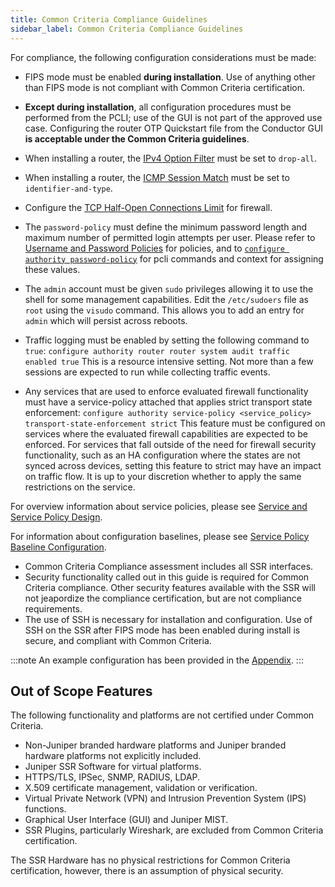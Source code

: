 ```yaml
---
title: Common Criteria Compliance Guidelines
sidebar_label: Common Criteria Compliance Guidelines
---
```


For compliance, the following configuration considerations must be made:
 
- FIPS mode must be enabled **during installation**. Use of anything other than FIPS mode is not compliant with Common Criteria certification.
- **Except during installation**, all configuration procedures must be performed from the PCLI; use of the GUI is not part of the approved use case. Configuring the router OTP Quickstart file from the Conductor GUI **is acceptable under the Common Criteria guidelines**.
- When installing a router, the [IPv4 Option Filter](cc_fips_sec_firewall_filtering.md#ipv4-option-filtering) must be set to `drop-all`.
- When installing a router, the [ICMP Session Match](cc_fips_sec_firewall_filtering.md#from-the-command-line) must be set to `identifier-and-type`.
- Configure the [TCP Half-Open Connections Limit](cc_fips_sec_firewall_filtering.md#tcp-half-open-connection-limit) for firewall.
- The `password-policy` must define the minimum password length and maximum number of permitted login attempts per user. Please refer to [Username and Password Policies](cc_fips_config_password_policies.md) for policies, and to [`configure authority password-policy`](https://www.juniper.net/documentation/us/en/software/session-smart-router/docs/config_command_guide#configure-authority-password-policy) for pcli commands and context for assigning these values.
- The `admin` account must be given `sudo` privileges allowing it to use the shell for some management capabilities. Edit the `/etc/sudoers` file as `root` using the `visudo` command. This allows you to add an entry for `admin` which will persist across reboots.
- Traffic logging must be enabled by setting the following command to `true`: `configure authority router router system audit traffic enabled true`
 This is a resource intensive setting. Not more than a few sessions are expected to run while collecting traffic events.

- Any services that are used to enforce evaluated firewall functionality must have a service-policy attached that applies strict transport state enforcement:
 `configure authority service-policy <service_policy> transport-state-enforcement strict`
 This feature must be configured on services where the evaluated firewall capabilities are expected to be enforced. For services that fall outside of the need for firewall security functionality, such as an HA configuration where the states are not synced across devices, setting this feature to strict may have an impact on traffic flow. It is up to your discretion whether to apply the same restrictions on the service. 

 For overview information about service policies, please see [Service and Service Policy Design](https://www.juniper.net/documentation/us/en/software/session-smart-router/docs/bcp_service_and_service_policy_design). 

 For information about configuration baselines, please see [Service Policy Baseline Configuration](https://www.juniper.net/documentation/us/en/software/session-smart-router/docs/bcp_service-policy_defaults).

- Common Criteria Compliance assessment includes all SSR interfaces.
- Security functionality called out in this guide is required for Common Criteria compliance. Other security features available with the SSR will not jeapordize the compliance certification, but are not compliance requirements. 
- The use of SSH is necessary for installation and configuration. Use of SSH on the SSR after FIPS mode has been enabled during install is secure, and compliant with Common Criteria.   

:::note
An example configuration has been provided in the [Appendix](cc_fips_appendix.md).
:::

## Out of Scope Features

The following functionality and platforms are not certified under Common Criteria.

- Non-Juniper branded hardware platforms and Juniper branded hardware platforms not explicitly included.
- Juniper SSR Software for virtual platforms.
- HTTPS/TLS, IPSec, SNMP, RADIUS, LDAP.
- X.509 certificate management, validation or verification.
- Virtual Private Network (VPN) and Intrusion Prevention System (IPS) functions.
- Graphical User Interface (GUI) and Juniper MIST.
- SSR Plugins, particularly Wireshark, are excluded from Common Criteria certification. 

The SSR Hardware has no physical restrictions for Common Criteria certification, however, there is an assumption of physical security.
